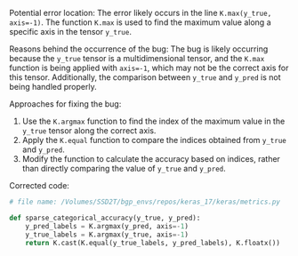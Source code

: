 Potential error location: 
The error likely occurs in the line `K.max(y_true, axis=-1)`. The function `K.max` is used to find the maximum value along a specific axis in the tensor `y_true`.

Reasons behind the occurrence of the bug:
The bug is likely occurring because the `y_true` tensor is a multidimensional tensor, and the `K.max` function is being applied with `axis=-1`, which may not be the correct axis for this tensor. Additionally, the comparison between `y_true` and `y_pred` is not being handled properly.

Approaches for fixing the bug:
1. Use the `K.argmax` function to find the index of the maximum value in the `y_true` tensor along the correct axis.
2. Apply the `K.equal` function to compare the indices obtained from `y_true` and `y_pred`.
3. Modify the function to calculate the accuracy based on indices, rather than directly comparing the value of `y_true` and `y_pred`.

Corrected code:
```python
# file name: /Volumes/SSD2T/bgp_envs/repos/keras_17/keras/metrics.py

def sparse_categorical_accuracy(y_true, y_pred):
    y_pred_labels = K.argmax(y_pred, axis=-1)
    y_true_labels = K.argmax(y_true, axis=-1)
    return K.cast(K.equal(y_true_labels, y_pred_labels), K.floatx())
```